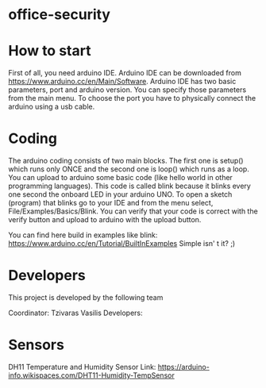 # office-security

# How to start
First of all, you need arduino IDE. Arduino IDE can be downloaded from https://www.arduino.cc/en/Main/Software. Arduino IDE has two basic parameters, port and arduino version. You can specify those parameters from the main menu. To choose the port you have to physically connect the arduino using a usb cable.

# Coding
The arduino coding consists of two main blocks. The first one is setup() which runs only ONCE and the second one is loop() which runs as a loop. You can upload to arduino some basic code (like hello world in other programming languages). This code is called blink because it blinks every one second the onboard LED in your arduino UNO. To open a sketch (program) that blinks go to your IDE and from the menu select, File/Examples/Basics/Blink. You can verify that your code is correct with the verify button and upload to arduino with the upload button.

You can find here build in examples like blink: https://www.arduino.cc/en/Tutorial/BuiltInExamples
Simple isn' t it? ;) 

# Developers
This project is developed by the following team

Coordinator: Tzivaras Vasilis
Developers:

# Sensors
DH11 Temperature and Humidity Sensor
Link: https://arduino-info.wikispaces.com/DHT11-Humidity-TempSensor
